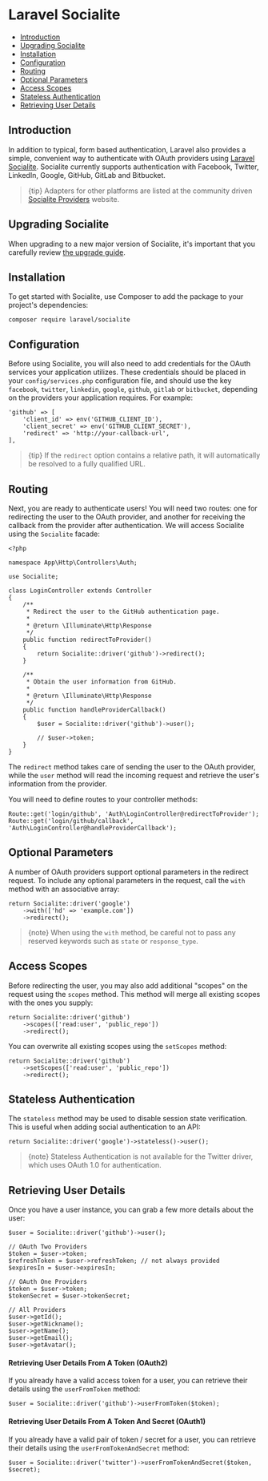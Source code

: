 # Laravel Socialite

- [Introduction](#introduction)
- [Upgrading Socialite](#upgrading-socialite)
- [Installation](#installation)
- [Configuration](#configuration)
- [Routing](#routing)
- [Optional Parameters](#optional-parameters)
- [Access Scopes](#access-scopes)
- [Stateless Authentication](#stateless-authentication)
- [Retrieving User Details](#retrieving-user-details)

<a name="introduction"></a>
## Introduction

In addition to typical, form based authentication, Laravel also provides a simple, convenient way to authenticate with OAuth providers using [Laravel Socialite](https://github.com/laravel/socialite). Socialite currently supports authentication with Facebook, Twitter, LinkedIn, Google, GitHub, GitLab and Bitbucket.

> {tip} Adapters for other platforms are listed at the community driven [Socialite Providers](https://socialiteproviders.netlify.com/) website.

<a name="upgrading-socialite"></a>
## Upgrading Socialite

When upgrading to a new major version of Socialite, it's important that you carefully review [the upgrade guide](https://github.com/laravel/socialite/blob/master/UPGRADE.md).

<a name="installation"></a>
## Installation

To get started with Socialite, use Composer to add the package to your project's dependencies:

    composer require laravel/socialite

<a name="configuration"></a>
## Configuration

Before using Socialite, you will also need to add credentials for the OAuth services your application utilizes. These credentials should be placed in your `config/services.php` configuration file, and should use the key `facebook`, `twitter`, `linkedin`, `google`, `github`, `gitlab` or `bitbucket`, depending on the providers your application requires. For example:

    'github' => [
        'client_id' => env('GITHUB_CLIENT_ID'),
        'client_secret' => env('GITHUB_CLIENT_SECRET'),
        'redirect' => 'http://your-callback-url',
    ],

> {tip} If the `redirect` option contains a relative path, it will automatically be resolved to a fully qualified URL.

<a name="routing"></a>
## Routing

Next, you are ready to authenticate users! You will need two routes: one for redirecting the user to the OAuth provider, and another for receiving the callback from the provider after authentication. We will access Socialite using the `Socialite` facade:

    <?php

    namespace App\Http\Controllers\Auth;

    use Socialite;

    class LoginController extends Controller
    {
        /**
         * Redirect the user to the GitHub authentication page.
         *
         * @return \Illuminate\Http\Response
         */
        public function redirectToProvider()
        {
            return Socialite::driver('github')->redirect();
        }

        /**
         * Obtain the user information from GitHub.
         *
         * @return \Illuminate\Http\Response
         */
        public function handleProviderCallback()
        {
            $user = Socialite::driver('github')->user();

            // $user->token;
        }
    }

The `redirect` method takes care of sending the user to the OAuth provider, while the `user` method will read the incoming request and retrieve the user's information from the provider.

You will need to define routes to your controller methods:

    Route::get('login/github', 'Auth\LoginController@redirectToProvider');
    Route::get('login/github/callback', 'Auth\LoginController@handleProviderCallback');

<a name="optional-parameters"></a>
## Optional Parameters

A number of OAuth providers support optional parameters in the redirect request. To include any optional parameters in the request, call the `with` method with an associative array:

    return Socialite::driver('google')
        ->with(['hd' => 'example.com'])
        ->redirect();

> {note} When using the `with` method, be careful not to pass any reserved keywords such as `state` or `response_type`.

<a name="access-scopes"></a>
## Access Scopes

Before redirecting the user, you may also add additional "scopes" on the request using the `scopes` method. This method will merge all existing scopes with the ones you supply:

    return Socialite::driver('github')
        ->scopes(['read:user', 'public_repo'])
        ->redirect();

You can overwrite all existing scopes using the `setScopes` method:

    return Socialite::driver('github')
        ->setScopes(['read:user', 'public_repo'])
        ->redirect();

<a name="stateless-authentication"></a>
## Stateless Authentication

The `stateless` method may be used to disable session state verification. This is useful when adding social authentication to an API:

    return Socialite::driver('google')->stateless()->user();

> {note} Stateless Authentication is not available for the Twitter driver, which uses OAuth 1.0 for authentication.

<a name="retrieving-user-details"></a>
## Retrieving User Details

Once you have a user instance, you can grab a few more details about the user:

    $user = Socialite::driver('github')->user();

    // OAuth Two Providers
    $token = $user->token;
    $refreshToken = $user->refreshToken; // not always provided
    $expiresIn = $user->expiresIn;

    // OAuth One Providers
    $token = $user->token;
    $tokenSecret = $user->tokenSecret;

    // All Providers
    $user->getId();
    $user->getNickname();
    $user->getName();
    $user->getEmail();
    $user->getAvatar();

#### Retrieving User Details From A Token (OAuth2)

If you already have a valid access token for a user, you can retrieve their details using the `userFromToken` method:

    $user = Socialite::driver('github')->userFromToken($token);
    
#### Retrieving User Details From A Token And Secret (OAuth1)

If you already have a valid pair of token / secret for a user, you can retrieve their details using the `userFromTokenAndSecret` method:

    $user = Socialite::driver('twitter')->userFromTokenAndSecret($token, $secret);
